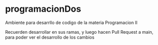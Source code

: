 # programacionDos
 Ambiente para desarrllo de codigo de la materia Programacion II

Recuerden desarrollar en sus ramas, y luego hacen Pull Request a main, para poder ver el desarrollo de los cambios

